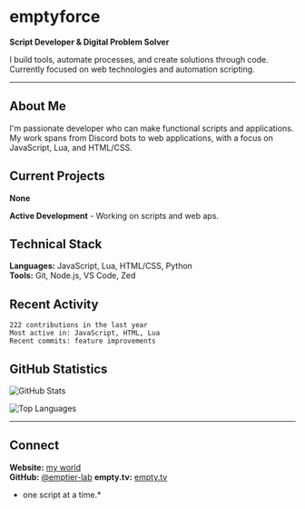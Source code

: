 # emptyforce

**Script Developer & Digital Problem Solver**

I build tools, automate processes, and create solutions through code. Currently focused on web technologies and automation scripting.

---

## About Me

I'm passionate developer who can make functional scripts and applications. My work spans from Discord bots to web applications, with a focus on JavaScript, Lua, and HTML/CSS.

## Current Projects

**None**

**Active Development** - Working on scripts and web aps.

## Technical Stack

**Languages:** JavaScript, Lua, HTML/CSS, Python  
**Tools:** Git, Node.js, VS Code, Zed

## Recent Activity

```
222 contributions in the last year
Most active in: JavaScript, HTML, Lua
Recent commits: feature improvements
```

## GitHub Statistics

![GitHub Stats](https://github-readme-stats.vercel.app/api?username=emptier-lab&show_icons=true&theme=dark&hide_border=true&bg_color=0d1117)

![Top Languages](https://github-readme-stats.vercel.app/api/top-langs/?username=emptier-lab&layout=compact&theme=dark&hide_border=true&bg_color=0d1117)

---

## Connect

**Website:** [my world](https://empty.world)  
**GitHub:** [@emptier-lab](https://github.com/emptier-lab)
**empty.tv:** [empty.tv](https://empty.rocks/)
* one script at a time.*
